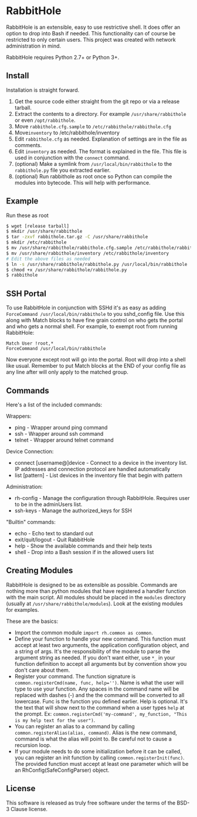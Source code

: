 RabbitHole
==========

RabbitHole is an extensible, easy to use restrictive shell. It does offer an option to drop into Bash if needed. This functionality can of course be restricted to only certain users. This project was created with network administration in mind.

RabbitHole requires Python 2.7+ or Python 3+.

Install
-------

Installation is straight forward.

1. Get the source code either straight from the git repo or via a release tarball.
2. Extract the contents to a directory. For example `/usr/share/rabbithole` or even `/opt/rabbithole`.
3. Move `rabbithole.cfg.sample` to `/etc/rabbithole/rabbithole.cfg`
4. Move`inventory` to /etc/rabbithole/inventory
5. Edit `rabbithole.cfg` as needed. Explanation of settings are in the file as comments.
6. Edit `inventory` as needed. The format is explained in the file. This file is used in conjunction with the `connect` command.
7. (optional) Make a symlink from `/usr/local/bin/rabbithole` to the `rabbithole.py` file you extracted earlier.
8. (optional) Run rabbithole as root once so Python can compile the modules into bytecode. This will help with performance.

Example
-------

Run these as root

```bash
$ wget [release tarball]
$ mkdir /usr/share/rabbithole
$ tar -zxvf rabbithole.tar.gz -C /usr/share/rabbithole
$ mkdir /etc/rabbithole
$ mv /usr/share/rabbithole/rabbithole.cfg.sample /etc/rabbithole/rabbithole.cfg
$ mv /usr/share/rabbithole/inventory /etc/rabbithole/inventory
# Edit the above files as needed
$ ln -s /usr/share/rabbithole/rabbithole.py /usr/local/bin/rabbithole
$ chmod +x /usr/share/rabbithole/rabbithole.py
$ rabbithole
```

SSH Portal
----------

To use RabbitHole in conjunction with SSHd it's as easy as adding `ForceCommand /usr/local/bin/rabbithole` to you sshd_config file. Use this along with Match blocks to have fine grain control on who gets the portal and who gets a normal shell. For example, to exempt root from running RabbitHole:

```
Match User !root,*
ForceCommand /usr/local/bin/rabbithole
```

Now everyone except root will go into the portal. Root will drop into a shell like usual. Remember to put Match blocks at the END of your config file as any line after will only apply to the matched group.

Commands
--------

Here's a list of the included commands:

Wrappers:

- ping - Wrapper around ping command
- ssh - Wrapper around ssh command
- telnet - Wrapper around telnet command

Device Connection:

- connect [username@]device - Connect to a device in the inventory list. IP addresses and connection protocol are handled automatically
- list [pattern] - List devices in the inventory file that begin with pattern

Administration:

- rh-config - Manage the configuration through RabbitHole. Requires user to be in the adminUsers list.
- ssh-keys - Manage the authorized_keys for SSH

"Builtin" commands:

- echo - Echo text to standard out
- exit/quit/logout - Quit RabbitHole
- help - Show the available commands and their help texts
- shell - Drop into a Bash session if in the allowed users list

Creating Modules
----------------

RabbitHole is designed to be as extensible as possible. Commands are nothing more than python modules that have registered a handler function with the main script. All modules should be placed in the `modules` directory (usually at `/usr/share/rabbithole/modules`). Look at the existing modules for examples.

These are the basics:

- Import the common module `import rh.common as common`.
- Define your function to handle your new command. This function must accept at least two arguments, the application configuration object, and a string of args. It's the responsibility of the module to parse the argument string as needed. If you don't want either, use `*_` in your function definition to accept all arguments but by convention show you don't care about them.
- Register your command. The function signature is `common.registerCmd(name, func, help='')`. Name is what the user will type to use your function. Any spaces in the command name will be replaced with dashes (-) and the the command will be converted to all lowercase. Func is the function you defined earlier. Help is optional. It's the text that will show next to the command when a user types `help` at the prompt. Ex: `common.registerCmd('my-command', my_function, "This is my help text for the user")`.
- You can register an alias to a command by calling `common.registerAlias(alias, command)`. Alias is the new command, command is what the alias will point to. Be careful not to cause a recursion loop.
- If your module needs to do some initialization before it can be called, you can register an init function by calling `common.registerInit(func)`. The provided function must accept at least one parameter which will be an RhConfig(SafeConfigParser) object.

License
-------

This software is released as truly free software under the terms of the BSD-3 Clause license.
